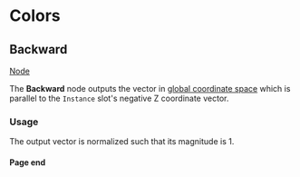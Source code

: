 # Colors

<!-- panels:start -->
<!-- div:title-panel -->
## Backward

<!-- div:right-panel -->
[Node](../_template/nodes/Root/Transform/Direction/README.md#ProtoFlux.Runtimes.Execution.Nodes.FrooxEngine.Transform.GetBackward ':include')

<!-- div:left-panel -->
The **Backward** node outputs the vector in [global coordinate space](Coordinate_spaces#Global_vs._Local "wikilink") which is parallel to the `Instance` slot's negative Z coordinate vector.

### Usage

The output vector is normalized such that its magnitude is 1.
<!-- panels:end -->

#### Page end
